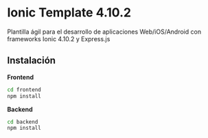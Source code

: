 # Ionic Template 4.10.2
Plantilla ágil para el desarrollo de aplicaciones Web/iOS/Android con frameworks Ionic 4.10.2 y Express.js

## Instalación
**Frontend**
```bash
cd frontend
npm install
```

**Backend**
```bash
cd backend
npm install

